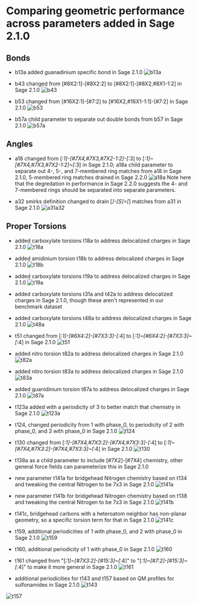 # Comparing geometric performance across parameters added in Sage 2.1.0

## Bonds
-  b13a added guanadinium specific bond in Sage 2.1.0
![b13a](https://github.com/openforcefield/sage-2.2.0/assets/29759281/a1e16995-d49e-4ae5-ac66-4a8a35df765a)

-  b43 changed from [#8X2:1]-[#8X2:2] to [#8X2:1]-[#8X2,#8X1-1:2] in Sage 2.1.0
![b43](https://github.com/openforcefield/sage-2.2.0/assets/29759281/e9265eb0-8f06-4c16-9868-69967501d8c5)

-  b53 changed from [#16X2:1]-[#7:2] to [#16X2,#16X1-1:1]-[#7:2] in Sage 2.1.0
![b53](https://github.com/openforcefield/sage-2.2.0/assets/29759281/862e4db2-4a06-44dc-9ec6-3506b810f3eb)

-  b57a child parameter to separate out double bonds from b57 in Sage 2.1.0
![b57a](https://github.com/openforcefield/sage-2.2.0/assets/29759281/b2c617d4-25f9-4ec4-8b1b-a12e5d6e7680)


## Angles
-  a18 changed from [*:1]-[#7X4,#7X3,#7X2-1:2]-[*:3] to [*:1]~[#7X4,#7X3,#7X2-1:2]~[*:3] in Sage 2.1.0; a18a child parameter to separate out 4-, 5-, and 7-membered ring matches from a18 in Sage 2.1.0, 5-membered ring matches drained in Sage 2.2.0
  ![a18a](https://github.com/openforcefield/sage-2.2.0/assets/29759281/24ecac07-9483-41dc-862e-ad64c44c2fba)
Note here that the degredation in performance in Sage 2.2.0 suggests the 4- and 7-membered rings should be separated into separate parameters.
  
-  a32 smirks definition changed to drain [*]-[S]=[*] matches from a31 in Sage 2.1.0
![a31a32](https://github.com/openforcefield/sage-2.2.0/assets/29759281/c0d341d1-6bbd-443d-819b-5b66fc11b2c3)

## Proper Torsions
-  added carboxylate torsions t18a to address delocalized charges in Sage 2.1.0
  ![t18a](https://github.com/openforcefield/sage-2.2.0/assets/29759281/dbca205d-25ea-4668-9e1b-21b4332fa20e)

-  added amidinium torsion t18b to address delocalized charges in Sage 2.1.0
  ![t18b](https://github.com/openforcefield/sage-2.2.0/assets/29759281/afd5edc2-93c8-4f73-879e-afb0ef261338)

-  added carboxylate torsions t19a to address delocalized charges in Sage 2.1.0
  ![t19a](https://github.com/openforcefield/sage-2.2.0/assets/29759281/e5e2a55d-0035-4702-b8f0-d7b9f9f257fa)

-  added carboxylate torsions t31a and t42a to address delocalized charges in Sage 2.1.0, though these aren't represented in our benchmark dataset
-  added carboxylate torsions t48a to address delocalized charges in Sage 2.1.0
  ![t48a](https://github.com/openforcefield/sage-2.2.0/assets/29759281/fa61b0d6-40a3-4ba1-bb84-200e015b1d10)

-  t51 changed from [*:1]-[#6X4:2]-[#7X3:3]-[*:4] to [*:1]~[#6X4:2]-[#7X3:3]~[*:4] in Sage 2.1.0
  ![t51](https://github.com/openforcefield/sage-2.2.0/assets/29759281/f903f1b6-93db-40c8-8ee3-e6246f60c751)

-  added nitro torsion t82a to address delocalized charges in Sage 2.1.0
  ![t82a](https://github.com/openforcefield/sage-2.2.0/assets/29759281/76172aba-d8f0-4c1b-811e-4ec25880bbbc)

-  added nitro torsion t83a to address delocalized charges in Sage 2.1.0
  ![t83a](https://github.com/openforcefield/sage-2.2.0/assets/29759281/c7c7e843-13ac-46a8-892e-efa10241bc9e)

-  added guanidinium torsion t87a to address delocalized charges in Sage 2.1.0
  ![t87a](https://github.com/openforcefield/sage-2.2.0/assets/29759281/6e1330a6-bd55-4cef-9c2a-c9ebba20cc22)

-  t123a added with a periodicity of 3 to better match that chemistry in Sage 2.1.0
  ![t123a](https://github.com/openforcefield/sage-2.2.0/assets/29759281/8f5d6649-a73c-4b17-b441-06516313e8b3)

-  t124, changed periodicity from 1 with phase_0, to periodicity of 2 with phase_0, and 3 with phase_0 in Sage 2.1.0
  ![t124](https://github.com/openforcefield/sage-2.2.0/assets/29759281/728d509a-8440-47aa-b746-1a363b3f145d)

-  t130 changed from [*:1]-[#7X4,#7X3:2]-[#7X4,#7X3:3]-[*:4] to [*:1]~[#7X4,#7X3:2]-[#7X4,#7X3:3]~[*:4] in Sage 2.1.0
  ![t130](https://github.com/openforcefield/sage-2.2.0/assets/29759281/cbd0ae23-046c-45a8-876c-aaedb472cb46)

-  t138a as a child parameter to include [#7X2]-[#7X4] chemistry, other general force fields can parameterize this in Sage 2.1.0
  
-  new parameter t141a for bridgehead Nitrogen chemistry based on t134 and tweaking the central Nitrogen to be 7x3 in Sage 2.1.0
  ![t141a](https://github.com/openforcefield/sage-2.2.0/assets/29759281/87c101df-0586-46f3-b24a-320f72499966)

-  new parameter t141b for bridgehead Nitrogen chemistry based on t138 and tweaking the central Nitrogen to be 7x3 in Sage 2.1.0
  ![t141b](https://github.com/openforcefield/sage-2.2.0/assets/29759281/92792847-fd77-4da9-b5f4-e1a1b6dad906)

-  t141c, bridgehead carbons with a heteroatom neighbor has non-planar geometry, so a specific torsion term for that in Sage 2.1.0
  ![t141c](https://github.com/openforcefield/sage-2.2.0/assets/29759281/82c81f48-91bd-408d-a386-22de99da21ca)

-  t159, additional periodicities of 1 with phase_0, and 2 with phase_0 in Sage 2.1.0
  ![t159](https://github.com/openforcefield/sage-2.2.0/assets/29759281/b7b43197-2e4d-4f42-8094-ce0fd16670fd)

-  t160, additional periodicity of 1 with phase_0 in Sage 2.1.0
  ![t160](https://github.com/openforcefield/sage-2.2.0/assets/29759281/1715c8ca-b39d-4376-8462-0312d2365be0)

-  t161 changed from "[*:1]~[#7X3:2]-[#15:3]~[*:4]" to "[*:1]~[#7:2]-[#15:3]~[*:4]" to make it more general in Sage 2.1.0
  ![t161](https://github.com/openforcefield/sage-2.2.0/assets/29759281/5be03035-26ae-4713-bf2c-d2236b47118c)

-  additional periodicities for t143 and t157 based on QM profiles for sulfonamides in Sage 2.1.0
  ![t143](https://github.com/openforcefield/sage-2.2.0/assets/29759281/fb15e2c1-3914-41ae-9e4d-8a6294194774)

![t157](https://github.com/openforcefield/sage-2.2.0/assets/29759281/8b3c1c32-1f29-4106-8459-06a49149077c)
